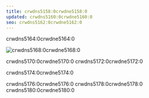 ```yaml
---
title: crwdns5158:0crwdne5158:0
updated: crwdns5160:0crwdne5160:0
seo: crwdns5162:0crwdne5162:0
---
```


crwdns5164:0crwdne5164:0

![crwdns5168:0crwdne5168:0](crwdns5166:0crwdne5166:0)

crwdns5170:0crwdne5170:0 crwdns5172:0crwdne5172:0

crwdns5174:0crwdne5174:0

crwdns5176:0crwdne5176:0 crwdns5178:0crwdne5178:0 crwdns5180:0crwdne5180:0
